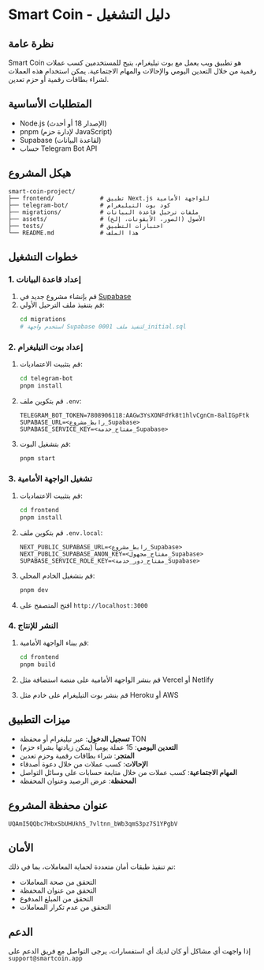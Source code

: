 # Smart Coin - دليل التشغيل

## نظرة عامة

Smart Coin هو تطبيق ويب يعمل مع بوت تيليغرام، يتيح للمستخدمين كسب عملات رقمية من خلال التعدين اليومي والإحالات والمهام الاجتماعية. يمكن استخدام هذه العملات لشراء بطاقات رقمية أو حزم تعدين.

## المتطلبات الأساسية

- Node.js (الإصدار 18 أو أحدث)
- pnpm (لإدارة حزم JavaScript)
- Supabase (لقاعدة البيانات)
- حساب Telegram Bot API

## هيكل المشروع

```
smart-coin-project/
├── frontend/             # تطبيق Next.js للواجهة الأمامية
├── telegram-bot/         # كود بوت التيليغرام
├── migrations/           # ملفات ترحيل قاعدة البيانات
├── assets/               # الأصول (الصور، الأيقونات، إلخ)
├── tests/                # اختبارات التطبيق
└── README.md             # هذا الملف
```

## خطوات التشغيل

### 1. إعداد قاعدة البيانات

1. قم بإنشاء مشروع جديد في [Supabase](https://supabase.com/)
2. قم بتنفيذ ملف الترحيل الأولي:
   ```bash
   cd migrations
   # استخدم واجهة Supabase لتنفيذ ملف 0001_initial.sql
   ```

### 2. إعداد بوت التيليغرام

1. قم بتثبيت الاعتماديات:
   ```bash
   cd telegram-bot
   pnpm install
   ```

2. قم بتكوين ملف `.env`:
   ```
   TELEGRAM_BOT_TOKEN=7808906118:AAGw3YsXONFdYk8t1hlvCgnCm-8alIGpFtk
   SUPABASE_URL=<رابط_مشروع_Supabase>
   SUPABASE_SERVICE_KEY=<مفتاح_خدمة_Supabase>
   ```

3. قم بتشغيل البوت:
   ```bash
   pnpm start
   ```

### 3. تشغيل الواجهة الأمامية

1. قم بتثبيت الاعتماديات:
   ```bash
   cd frontend
   pnpm install
   ```

2. قم بتكوين ملف `.env.local`:
   ```
   NEXT_PUBLIC_SUPABASE_URL=<رابط_مشروع_Supabase>
   NEXT_PUBLIC_SUPABASE_ANON_KEY=<مفتاح_مجهول_Supabase>
   SUPABASE_SERVICE_ROLE_KEY=<مفتاح_دور_خدمة_Supabase>
   ```

3. قم بتشغيل الخادم المحلي:
   ```bash
   pnpm dev
   ```

4. افتح المتصفح على `http://localhost:3000`

### 4. النشر للإنتاج

1. قم ببناء الواجهة الأمامية:
   ```bash
   cd frontend
   pnpm build
   ```

2. قم بنشر الواجهة الأمامية على منصة استضافة مثل Vercel أو Netlify

3. قم بنشر بوت التيليغرام على خادم مثل Heroku أو AWS

## ميزات التطبيق

- **تسجيل الدخول**: عبر تيليغرام أو محفظة TON
- **التعدين اليومي**: 15 عملة يومياً (يمكن زيادتها بشراء حزم)
- **المتجر**: شراء بطاقات رقمية وحزم تعدين
- **الإحالات**: كسب عملات من خلال دعوة أصدقاء
- **المهام الاجتماعية**: كسب عملات من خلال متابعة حسابات على وسائل التواصل
- **المحفظة**: عرض الرصيد وعنوان المحفظة

## عنوان محفظة المشروع

`UQAmI5QQbc7HbxSbUHUkh5_7vltnn_bWb3qmS3pz7S1YPgbV`

## الأمان

تم تنفيذ طبقات أمان متعددة لحماية المعاملات، بما في ذلك:
- التحقق من صحة المعاملات
- التحقق من عنوان المحفظة
- التحقق من المبلغ المدفوع
- التحقق من عدم تكرار المعاملات

## الدعم

إذا واجهت أي مشاكل أو كان لديك أي استفسارات، يرجى التواصل مع فريق الدعم على `support@smartcoin.app`
